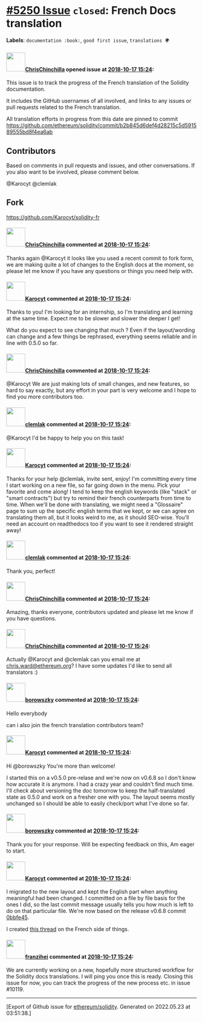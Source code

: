 # [\#5250 Issue](https://github.com/ethereum/solidity/issues/5250) `closed`: French Docs translation
**Labels**: `documentation :book:`, `good first issue`, `translations 🌍`


#### <img src="https://avatars.githubusercontent.com/u/42080?u=37db5129c5c71d0293952c8a1a2ef1c181e0e1d6&v=4" width="50">[ChrisChinchilla](https://github.com/ChrisChinchilla) opened issue at [2018-10-17 15:24](https://github.com/ethereum/solidity/issues/5250):

This issue is to track the progress of the French translation of the Solidity documentation.

It includes the GitHub usernames of all involved, and links to any issues or pull requests related to the French translation.

All translation efforts in progress from this date are pinned to commit 
https://github.com/ethereum/solidity/commit/b2b845d6def4d28215c5d591589555bd8f4ea6ab

## Contributors

Based on comments in pull requests and issues, and other conversations. If you also want to be involved, please comment below.

@Karocyt @clemlak

## Fork

https://github.com/Karocyt/solidity-fr

#### <img src="https://avatars.githubusercontent.com/u/42080?u=37db5129c5c71d0293952c8a1a2ef1c181e0e1d6&v=4" width="50">[ChrisChinchilla](https://github.com/ChrisChinchilla) commented at [2018-10-17 15:24](https://github.com/ethereum/solidity/issues/5250#issuecomment-430675102):

Thanks again @Karocyt it looks like you used a recent commit to fork form, we are making quite a lot of changes to the English docs at the moment, so please let me know if you have any questions or things you need help with.

#### <img src="https://avatars.githubusercontent.com/u/32278309?u=f66d450569ba04112b1df08d3e1d84e6617e9089&v=4" width="50">[Karocyt](https://github.com/Karocyt) commented at [2018-10-17 15:24](https://github.com/ethereum/solidity/issues/5250#issuecomment-430863622):

Thanks to you! I'm looking for an internship, so I'm translating and learning at the same time. Expect me to be slower and slower the deeper I get!

What do you expect to see changing that much ?
Even if the layout/wording can change and a few things be rephrased, everything seems reliable and in line with 0.5.0 so far.

#### <img src="https://avatars.githubusercontent.com/u/42080?u=37db5129c5c71d0293952c8a1a2ef1c181e0e1d6&v=4" width="50">[ChrisChinchilla](https://github.com/ChrisChinchilla) commented at [2018-10-17 15:24](https://github.com/ethereum/solidity/issues/5250#issuecomment-431316820):

@Karocyt We are just making lots of small changes, and new features, so hard to say exactly, but any effort in your part is very welcome and I hope to find you more contributors too.

#### <img src="https://avatars.githubusercontent.com/u/39790678?u=64433a1b3e8232353924a066373c1472799c674a&v=4" width="50">[clemlak](https://github.com/clemlak) commented at [2018-10-17 15:24](https://github.com/ethereum/solidity/issues/5250#issuecomment-431588469):

@Karocyt I'd be happy to help you on this task!

#### <img src="https://avatars.githubusercontent.com/u/32278309?u=f66d450569ba04112b1df08d3e1d84e6617e9089&v=4" width="50">[Karocyt](https://github.com/Karocyt) commented at [2018-10-17 15:24](https://github.com/ethereum/solidity/issues/5250#issuecomment-431640371):



Thanks for your help @clemlak, invite sent, enjoy!
I'm committing every time I start working on a new file, so far going down in the menu. Pick your favorite and come along!
I tend to keep the english keywords (like "stack" or "smart contracts") but try to remind their french counterparts from time to time.
When we'll be done with translating, we might need a "Glossaire" page to sum up the specific english terms that we kept, or we can agree on translating them all, but it looks weird to me, as it should SEO-wise.
You'll need an account on readthedocs too if you want to see it rendered straight away!

#### <img src="https://avatars.githubusercontent.com/u/39790678?u=64433a1b3e8232353924a066373c1472799c674a&v=4" width="50">[clemlak](https://github.com/clemlak) commented at [2018-10-17 15:24](https://github.com/ethereum/solidity/issues/5250#issuecomment-432119140):

Thank you, perfect!

#### <img src="https://avatars.githubusercontent.com/u/42080?u=37db5129c5c71d0293952c8a1a2ef1c181e0e1d6&v=4" width="50">[ChrisChinchilla](https://github.com/ChrisChinchilla) commented at [2018-10-17 15:24](https://github.com/ethereum/solidity/issues/5250#issuecomment-432187000):

Amazing, thanks everyone, contributors updated and please let me know if you have questions.

#### <img src="https://avatars.githubusercontent.com/u/42080?u=37db5129c5c71d0293952c8a1a2ef1c181e0e1d6&v=4" width="50">[ChrisChinchilla](https://github.com/ChrisChinchilla) commented at [2018-10-17 15:24](https://github.com/ethereum/solidity/issues/5250#issuecomment-461769364):

Actually @Karocyt and @clemlak can you email me at chris.ward@ethereum.org? I have some updates I'd like to send all translators :)

#### <img src="https://avatars.githubusercontent.com/u/32101188?u=06af1b7d241d70f446302f20ea381f48331d5fb8&v=4" width="50">[borowszky](https://github.com/borowszky) commented at [2018-10-17 15:24](https://github.com/ethereum/solidity/issues/5250#issuecomment-636199425):

Hello everybody

can i also join the french translation contributors team?

#### <img src="https://avatars.githubusercontent.com/u/32278309?u=f66d450569ba04112b1df08d3e1d84e6617e9089&v=4" width="50">[Karocyt](https://github.com/Karocyt) commented at [2018-10-17 15:24](https://github.com/ethereum/solidity/issues/5250#issuecomment-636297784):

Hi @borowszky
You're more than welcome!

I started this on a v0.5.0 pre-relase and we're now on v0.6.8 so I don't know how accurate it is anymore.
I had a crazy year and couldn't find much time.
I'll check about versioning the doc tomorrow to keep the half-translated state as 0.5.0 and work on a fresher one with you.
The layout seems mostly unchanged so I should be able to easily check/port what I've done so far.

#### <img src="https://avatars.githubusercontent.com/u/32101188?u=06af1b7d241d70f446302f20ea381f48331d5fb8&v=4" width="50">[borowszky](https://github.com/borowszky) commented at [2018-10-17 15:24](https://github.com/ethereum/solidity/issues/5250#issuecomment-636455284):

Thank you for your response. 
Will be expecting feedback on this, Am eager to start.

#### <img src="https://avatars.githubusercontent.com/u/32278309?u=f66d450569ba04112b1df08d3e1d84e6617e9089&v=4" width="50">[Karocyt](https://github.com/Karocyt) commented at [2018-10-17 15:24](https://github.com/ethereum/solidity/issues/5250#issuecomment-637302590):

I migrated to the new layout and kept the English part when anything meaningful had been changed.
I committed on a file by file basis for the ones I did, so the last commit message usually tells you how much is left to do on that particular file.
We're now based on the release v0.6.8 commit [0bbfe45](https://github.com/ethereum/solidity/commit/0bbfe45376768007a38bfd65f8ea449935306037).

I created [this thread](https://github.com/Karocyt/solidity-fr/issues/3) on the French side of things.

#### <img src="https://avatars.githubusercontent.com/u/41991517?u=d38fd5e811dbe132e39a53055c0f42da30820216&v=4" width="50">[franzihei](https://github.com/franzihei) commented at [2018-10-17 15:24](https://github.com/ethereum/solidity/issues/5250#issuecomment-724005752):

We are currently working on a new, hopefully more structured workflow for the Solidity docs translations. I will ping you once this is ready. Closing this issue for now, you can track the progress of the new process etc. in issue #10119.


-------------------------------------------------------------------------------



[Export of Github issue for [ethereum/solidity](https://github.com/ethereum/solidity). Generated on 2022.05.23 at 03:51:38.]
